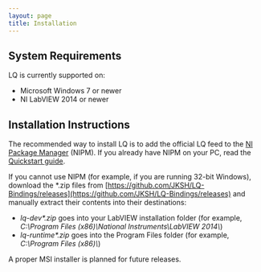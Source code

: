 ```yaml
---
layout: page
title: Installation
---
```


System Requirements
-------------------
LQ is currently supported on:
* Microsoft Windows 7 or newer
* NI LabVIEW 2014 or newer


Installation Instructions
-------------------------
The recommended way to install LQ is to add the official LQ feed to the
[NI Package Manager](https://www.ni.com/en-us/support/downloads/ni-package-manager.html) (NIPM). If
you already have NIPM on your PC, read the [Quickstart guide](/docs/).

If you cannot use NIPM (for example, if you are running 32-bit Windows), download the *.zip files
from [https://github.com/JKSH/LQ-Bindings/releases](https://github.com/JKSH/LQ-Bindings/releases)
and manually extract their contents into their destinations:

* _lq-dev*.zip_ goes into your LabVIEW installation folder (for example,
  _C:\Program Files (x86)\National Instruments\LabVIEW 2014\\_)
* _lq-runtime*.zip_ goes into the Program Files folder (for example, _C:\Program Files (x86)\\_)

A proper MSI installer is planned for future releases.
